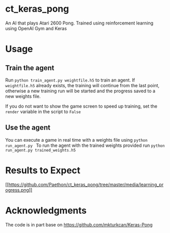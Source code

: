 # ct_keras_pong
An AI that plays Atari 2600 Pong. Trained using reinforcement learning using OpenAI Gym and Keras

# Usage
## Train the agent
Run `python train_agent.py weightfile.h5` to train an agent. If
`weightfile.h5` already exists, the training will continue from the
last point, otherwise a new training run will be started and the
progress saved to a new weights file.

If you do not want to show the game screen to speed up training, set
the `render` variable in the script to `False`

## Use the agent

You can execute a game in real time with a weights file using `python
run_agent.py ` To run the agent with the trained weights provided run
`python run_agent.py trained_weights.h5`

# Results to Expect
[[https://github.com/Paethon/ct_keras_pong/tree/master/media/learning_progress.png]]

# Acknowledgments
The code is in part base on https://github.com/mkturkcan/Keras-Pong

